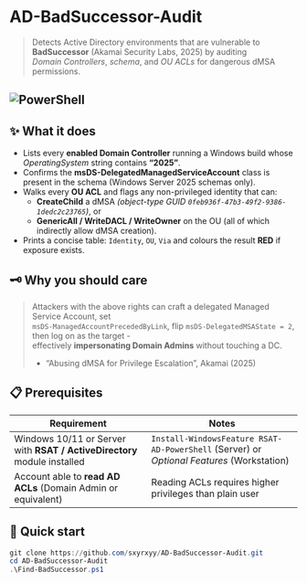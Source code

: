# AD-BadSuccessor-Audit
> Detects Active Directory environments that are vulnerable to **BadSuccessor** (Akamai Security Labs, 2025) by auditing  
> *Domain Controllers*, *schema*, and *OU ACLs* for dangerous dMSA permissions.

![PowerShell](https://img.shields.io/badge/PowerShell-7+-blue?logo=powershell)
---

## ✨ What it does
* Lists every **enabled Domain Controller** running a Windows build whose *OperatingSystem* string contains **“2025”**.  
* Confirms the **msDS-DelegatedManagedServiceAccount** class is present in the schema (Windows Server 2025 schemas only).  
* Walks every **OU ACL** and flags any non-privileged identity that can:
  * **CreateChild** a dMSA *(object-type GUID `0feb936f-47b3-49f2-9386-1dedc2c23765`)*, or  
  * **GenericAll / WriteDACL / WriteOwner** on the OU (all of which indirectly allow dMSA creation).  
* Prints a concise table: `Identity`, `OU`, `Via` and colours the result **RED** if exposure exists.

## 🗝️ Why you should care
> Attackers with the above rights can craft a delegated Managed Service Account, set  
> `msDS-ManagedAccountPrecededByLink`, flip `msDS-DelegatedMSAState = 2`, then log on as the target -  
> effectively **impersonating Domain Admins** without touching a DC.  
> - “Abusing dMSA for Privilege Escalation”, Akamai (2025)

## 📋 Prerequisites
| Requirement | Notes |
|-------------|-------|
| Windows 10/11 or Server with **RSAT / ActiveDirectory** module installed | `Install-WindowsFeature RSAT-AD-PowerShell` (Server) or *Optional Features* (Workstation) |
| Account able to **read AD ACLs** (Domain Admin or equivalent) | Reading ACLs requires higher privileges than plain user |

## 🚀 Quick start
```powershell
git clone https://github.com/sxyrxyy/AD-BadSuccessor-Audit.git
cd AD-BadSuccessor-Audit
.\Find-BadSuccessor.ps1
